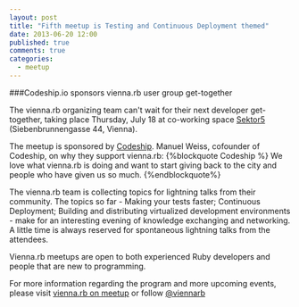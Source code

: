 ```yaml
---
layout: post
title: "Fifth meetup is Testing and Continuous Deployment themed"
date: 2013-06-20 12:00
published: true
comments: true
categories: 
  - meetup
---
```


###Codeship.io sponsors vienna.rb user group get-together

The vienna.rb organizing team can't wait for their next developer get-together, taking place Thursday, July 18 at co-working space [Sektor5][1] (Siebenbrunnengasse 44, Vienna). 

The meetup is sponsored by [Codeship][2]. Manuel Weiss, cofounder of Codeship, on why they support vienna.rb:
{%blockquote Codeship %}
We love what vienna.rb is doing and want to start giving back to the city and people who have given us so much. 
{%endblockquote%}

The vienna.rb team is collecting topics for lightning talks from their community. The topics so far - Making your tests faster; Continuous Deployment; Building and distributing virtualized development environments - make for an interesting evening of knowledge exchanging and networking. A little time is always reserved for spontaneous lightning talks from the attendees.

Vienna.rb meetups are open to both experienced Ruby developers and people that are new to programming. 

For more information regarding the program and more upcoming events, please visit [vienna.rb on meetup][3] or follow [@viennarb][4]


[1]: http://sektor5.at/
[2]: http://www.codeship.io/
[3]: http://meetup.com/vienna-rb
[4]: https://twitter.com/viennarb

